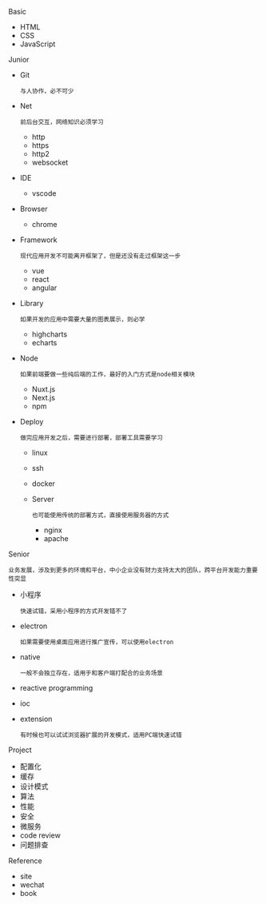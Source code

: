 Basic
- HTML
- CSS
- JavaScript

Junior
- Git

    ```与人协作，必不可少```
- Net

    ```前后台交互，网络知识必须学习```
    - http
    - https
    - http2
    - websocket
- IDE
    - vscode

- Browser
    - chrome

- Framework

    ```现代应用开发不可能离开框架了，但是还没有走过框架这一步```
    - vue
    - react
    - angular
- Library

    ```如果开发的应用中需要大量的图表展示，则必学```
    - highcharts
    - echarts
- Node

    ```如果前端要做一些纯后端的工作，最好的入门方式是node相关模块```
    - Nuxt.js
    - Next.js
    - npm
- Deploy

    ```做完应用开发之后，需要进行部署，部署工具需要学习```
    - linux
    - ssh
    - docker
    - Server
    
        ```也可能使用传统的部署方式，直接使用服务器的方式```
        - nginx
        - apache

Senior

```业务发展，涉及到更多的环境和平台，中小企业没有财力支持太大的团队，跨平台开发能力重要性突显```
- 小程序
    
    ```快速试错，采用小程序的方式开发错不了```
- electron
    
    ```如果需要使用桌面应用进行推广宣传，可以使用electron```
- native

    ```一般不会独立存在，适用于和客户端打配合的业务场景```
- reactive programming
- ioc
- extension

    ```有时候也可以试试浏览器扩展的开发模式，适用PC端快速试错```

Project
- 配置化
- 缓存
- 设计模式
- 算法
- 性能
- 安全
- 微服务
- code review
- 问题排查

Reference
- site
- wechat
- book